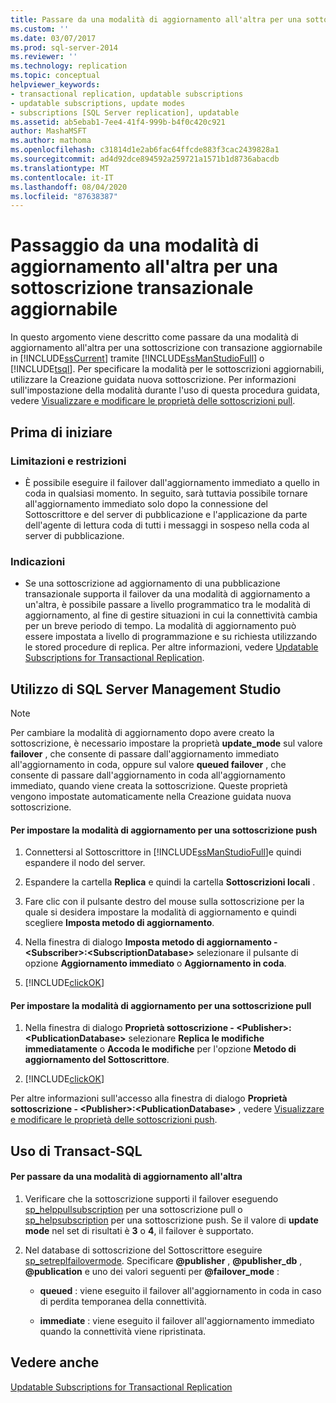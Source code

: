 ```yaml
---
title: Passare da una modalità di aggiornamento all'altra per una sottoscrizione transazionale aggiornabile | Microsoft Docs
ms.custom: ''
ms.date: 03/07/2017
ms.prod: sql-server-2014
ms.reviewer: ''
ms.technology: replication
ms.topic: conceptual
helpviewer_keywords:
- transactional replication, updatable subscriptions
- updatable subscriptions, update modes
- subscriptions [SQL Server replication], updatable
ms.assetid: ab5ebab1-7ee4-41f4-999b-b4f0c420c921
author: MashaMSFT
ms.author: mathoma
ms.openlocfilehash: c31814d1e2ab6fac64ffcde883f3cac2439828a1
ms.sourcegitcommit: ad4d92dce894592a259721a1571b1d8736abacdb
ms.translationtype: MT
ms.contentlocale: it-IT
ms.lasthandoff: 08/04/2020
ms.locfileid: "87638387"
---
```

# <a name="switch-between-update-modes-for-an-updatable-transactional-subscription"></a>Passaggio da una modalità di aggiornamento all'altra per una sottoscrizione transazionale aggiornabile
  In questo argomento viene descritto come passare da una modalità di aggiornamento all'altra per una sottoscrizione con transazione aggiornabile in [!INCLUDE[ssCurrent](../../../includes/sscurrent-md.md)] tramite [!INCLUDE[ssManStudioFull](../../../includes/ssmanstudiofull-md.md)] o [!INCLUDE[tsql](../../../includes/tsql-md.md)]. Per specificare la modalità per le sottoscrizioni aggiornabili, utilizzare la Creazione guidata nuova sottoscrizione. Per informazioni sull'impostazione della modalità durante l'uso di questa procedura guidata, vedere [Visualizzare e modificare le proprietà delle sottoscrizioni pull](../view-and-modify-pull-subscription-properties.md).  
  
  
  
##  <a name="before-you-begin"></a><a name="BeforeYouBegin"></a> Prima di iniziare  
  
###  <a name="limitations-and-restrictions"></a><a name="Restrictions"></a> Limitazioni e restrizioni  
  
-   È possibile eseguire il failover dall'aggiornamento immediato a quello in coda in qualsiasi momento. In seguito, sarà tuttavia possibile tornare all'aggiornamento immediato solo dopo la connessione del Sottoscrittore e del server di pubblicazione e l'applicazione da parte dell'agente di lettura coda di tutti i messaggi in sospeso nella coda al server di pubblicazione.  
  
###  <a name="recommendations"></a><a name="Recommendations"></a> Indicazioni  
  
-   Se una sottoscrizione ad aggiornamento di una pubblicazione transazionale supporta il failover da una modalità di aggiornamento a un'altra, è possibile passare a livello programmatico tra le modalità di aggiornamento, al fine di gestire situazioni in cui la connettività cambia per un breve periodo di tempo. La modalità di aggiornamento può essere impostata a livello di programmazione e su richiesta utilizzando le stored procedure di replica. Per altre informazioni, vedere [Updatable Subscriptions for Transactional Replication](../transactional/updatable-subscriptions-for-transactional-replication.md).  
  
##  <a name="using-sql-server-management-studio"></a><a name="SSMSProcedure"></a> Utilizzo di SQL Server Management Studio  
  
> [!NOTE]  
>  Per cambiare la modalità di aggiornamento dopo avere creato la sottoscrizione, è necessario impostare la proprietà **update_mode** sul valore **failover** , che consente di passare dall'aggiornamento immediato all'aggiornamento in coda, oppure sul valore **queued failover** , che consente di passare dall'aggiornamento in coda all'aggiornamento immediato, quando viene creata la sottoscrizione. Queste proprietà vengono impostate automaticamente nella Creazione guidata nuova sottoscrizione.  
  
#### <a name="to-set-the-updating-mode-for-a-push-subscription"></a>Per impostare la modalità di aggiornamento per una sottoscrizione push  
  
1.  Connettersi al Sottoscrittore in [!INCLUDE[ssManStudioFull](../../../includes/ssmanstudiofull-md.md)]e quindi espandere il nodo del server.  
  
2.  Espandere la cartella **Replica** e quindi la cartella **Sottoscrizioni locali** .  
  
3.  Fare clic con il pulsante destro del mouse sulla sottoscrizione per la quale si desidera impostare la modalità di aggiornamento e quindi scegliere **Imposta metodo di aggiornamento**.  
  
4.  Nella finestra di dialogo **Imposta metodo di aggiornamento - \<Subscriber>:\<SubscriptionDatabase>** selezionare il pulsante di opzione **Aggiornamento immediato** o **Aggiornamento in coda**.  
  
5.  [!INCLUDE[clickOK](../../../includes/clickok-md.md)]  
  
#### <a name="to-set-the-updating-mode-for-a-pull-subscription"></a>Per impostare la modalità di aggiornamento per una sottoscrizione pull  
  
1.  Nella finestra di dialogo **Proprietà sottoscrizione - \<Publisher>:\<PublicationDatabase>** selezionare **Replica le modifiche immediatamente** o **Accoda le modifiche** per l'opzione **Metodo di aggiornamento del Sottoscrittore**.  
  
2.  [!INCLUDE[clickOK](../../../includes/clickok-md.md)]  
  
 Per altre informazioni sull'accesso alla finestra di dialogo **Proprietà sottoscrizione - \<Publisher>:\<PublicationDatabase>** , vedere [Visualizzare e modificare le proprietà delle sottoscrizioni push](../view-and-modify-pull-subscription-properties.md).  
  
##  <a name="using-transact-sql"></a><a name="TsqlProcedure"></a> Uso di Transact-SQL  
  
#### <a name="to-switch-between-update-modes"></a>Per passare da una modalità di aggiornamento all'altra  
  
1.  Verificare che la sottoscrizione supporti il failover eseguendo [sp_helppullsubscription](/sql/relational-databases/system-stored-procedures/sp-helppullsubscription-transact-sql) per una sottoscrizione pull o [sp_helpsubscription](/sql/relational-databases/system-stored-procedures/sp-helpsubscription-transact-sql) per una sottoscrizione push. Se il valore di **update mode** nel set di risultati è **3** o **4**, il failover è supportato.  
  
2.  Nel database di sottoscrizione del Sottoscrittore eseguire [sp_setreplfailovermode](/sql/relational-databases/system-stored-procedures/sp-setreplfailovermode-transact-sql). Specificare **@publisher** , **@publisher_db** , **@publication** e uno dei valori seguenti per **@failover_mode** :  
  
    -   **queued** : viene eseguito il failover all'aggiornamento in coda in caso di perdita temporanea della connettività.  
  
    -   **immediate** : viene eseguito il failover all'aggiornamento immediato quando la connettività viene ripristinata.  
  
## <a name="see-also"></a>Vedere anche  
 [Updatable Subscriptions for Transactional Replication](../transactional/updatable-subscriptions-for-transactional-replication.md)  
  
  

